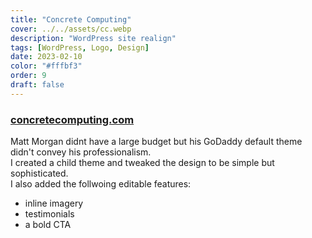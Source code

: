 ```yaml
---
title: "Concrete Computing"
cover: ../../assets/cc.webp
description: "WordPress site realign"
tags: [WordPress, Logo, Design]
date: 2023-02-10
color: "#fffbf3"
order: 9
draft: false
---
```


### [concretecomputing.com](https://concretecomputing.com)

Matt Morgan didnt have a large budget but his GoDaddy default theme didn't convey his professionalism.  
I created a child theme and tweaked the design to be simple but sophisticated.  
I also added the follwoing editable features:
- inline imagery
- testimonials 
- a bold CTA

